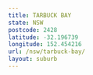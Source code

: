 ```yaml
---
title: TARBUCK BAY
state: NSW
postcode: 2428
latitude: -32.196739
longitude: 152.454216
url: /nsw/tarbuck-bay/
layout: suburb
---
```

